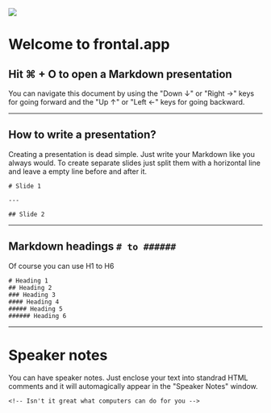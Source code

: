 ![](../../node_modules/markdown-mark/svg/markdown-mark.svg)  

# Welcome to frontal.app
## Hit ⌘ + O to open a Markdown presentation

You can navigate this document by using the "Down ↓" or "Right →" keys for going forward and the "Up ↑" or "Left ←" keys for going backward. 


---

## How to write a presentation?
Creating a presentation is dead simple. Just write your Markdown like you always would. To create separate slides just split them with a horizontal line and leave a empty line before and after it.  


```text
# Slide 1

---

## Slide 2
```

---

## Markdown headings `# to ######`

Of course you can use H1 to H6

```plain
# Heading 1
## Heading 2
### Heading 3
#### Heading 4
##### Heading 5
###### Heading 6
```

---

# Speaker notes

You can have speaker notes. Just enclose your text into standrad HTML comments and it will automagically appear in the "Speaker Notes" window.  

<!-- Isn't it great what computers can do for you -->


    <!-- Isn't it great what computers can do for you -->

